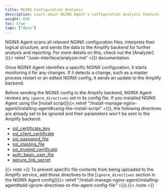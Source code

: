```yaml
---
title: NGINX Configuration Analysis
description: Learn about NGINX Agent's configuration analysis feature.
weight: 600
toc: true
tags: ["docs"]
---
```


NGINX Agent scans all relevant NGINX configuration files, interprets their logical structure, and sends the data to the Amplify backend for further analysis and reporting. For more details on this, check out the [Analyzer]({{< relref "/user-interface/analyzer.md" >}}) documentation.

Once NGINX Agent identifies a specific NGINX configuration, it starts monitoring it for any changes. If it detects a change, such as a master process restart or an edited NGINX config, it sends an update to the Amplify backend.

Before sending the NGINX config to the Amplify backend, NGINX Agent reviews any `ignore_directives` set in its config file. If you installed NGINX Agent using the [install script]({{< relref "/install-manage-nginx-agent/installing-agent#using-the-install-script" >}}), the following directives are already set to be ignored and their parameters won't be sent to the Amplify backend:

- [ssl_certificate_key](http://nginx.org/en/docs/mail/ngx_mail_ssl_module.html#ssl_certificate_key)
- [ssl_client_certificate](http://nginx.org/en/docs/mail/ngx_mail_ssl_module.html#ssl_client_certificate)
- [ssl_password_file](http://nginx.org/en/docs/mail/ngx_mail_ssl_module.html#ssl_password_file)
- [ssl_stapling_file](http://nginx.org/en/docs/http/ngx_http_ssl_module.html#ssl_stapling_file)
- [ssl_trusted_certificate](http://nginx.org/en/docs/http/ngx_http_ssl_module.html#ssl_trusted_certificate)
- [auth_basic_user_file](http://nginx.org/en/docs/http/ngx_http_auth_basic_module.html#auth_basic_user_file)
- [secure_link_secret](http://nginx.org/en/docs/http/ngx_http_secure_link_module.html#secure_link_secret)

{{< note >}} To prevent specific file contents from being uploaded to the Amplify service, add those directives to the [`ignore_directives` section in the NGINX Agent config]({{< relref "/install-manage-nginx-agent/installing-agent#add-ignore-directives-to-the-agent-config-file" >}}).{{< /note >}}
